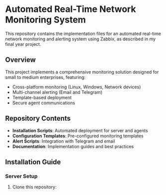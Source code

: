 # Automated Real-Time Network Monitoring System

This repository contains the implementation files for an automated real-time network monitoring and alerting system using Zabbix, as described in my final year project.

## Overview

This project implements a comprehensive monitoring solution designed for small to medium enterprises, featuring:

- Cross-platform monitoring (Linux, Windows, Network devices)
- Multi-channel alerting (Email and Telegram)
- Template-based deployment
- Secure agent communications

## Repository Contents

- **Installation Scripts**: Automated deployment for server and agents
- **Configuration Templates**: Pre-configured monitoring templates
- **Alert Scripts**: Integration with Telegram and email
- **Documentation**: Implementation guides and best practices

## Installation Guide

### Server Setup

1. Clone this repository:
